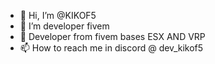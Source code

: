 - 👋 Hi, I’m @KIKOF5
- 👀 I’m developer fivem
- 🌱 Developer from fivem bases ESX AND VRP
- 📫 How to reach me in discord @ dev_kikof5

<!---
KIKOF5/KIKOF5 is a ✨ special ✨ repository because its `README.md` (this file) appears on your GitHub profile.
You can click the Preview link to take a look at your changes.
--->
